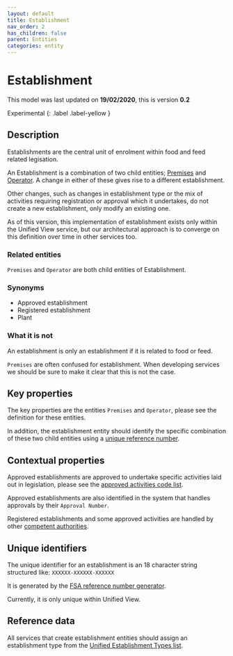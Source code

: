 ```yaml
---
layout: default
title: Establishment
nav_order: 2
has_children: false
parent: Entities
categories: entity
---
```


# Establishment
This model was last updated on **19/02/2020**, this is version **0.2**

Experimental
{: .label .label-yellow }

## Description
Establishments are the central unit of enrolment within food and feed related legisation.

An Establishment is a combination of two child entities; [Premises](/enterprise-data-models/entities/premises.md) and [Operator](/enterprise-data-models/entities/operator.md). A change in either of these gives rise to a different establishment.

Other changes, such as changes in establishment type or the mix of activities requiring registration or approval which it undertakes, do not create a new establishment, only modify an existing one.

As of this version, this implementation of establishment exists only within the Unified View service, but our architectural approach is to converge on this definition over time in other services too.

### Related entities
`Premises` and `Operator` are both child entities of Establishment.

### Synonyms
*   Approved establishment
*   Registered establishment
*   Plant

### What it is not
An establishment is only an establishment if it is related to food or feed.

`Premises` are often confused for establishment. When developing services we should be sure to make it clear that this is not the case.

## Key properties
The key properties are the entities `Premises` and `Operator`, please see the definition for these entities.

In addition, the establishment entity should identify the specific combination of these two child entities using a [unique reference number](#unique-identifiers).

## Contextual properties
Approved establishments are approved to undertake specific activities laid out in legislation, please see the [approved activities code list](https://data.food.gov.uk/codes/business/approved-food-establishments/_activities).

Approved establishments are also identified in the system that handles approvals by their `Approval Number`.

Registered establishments and some approved activities are handled by other [competent authorities](https://data.food.gov.uk/codes/reference-number/_authority).

## Unique identifiers
The unique identifier for an establishment is an 18 character string structured like: `XXXXXX-XXXXXX-XXXXXX`

It is generated by the [FSA reference number generator](https://github.com/FoodStandardsAgency/fsa-rn).

Currently, it is only unique within Unified View.

## Reference data
All services that create establishment entities should assign an establishment type from the [Unified Establishment Types list](https://data.food.gov.uk/codes/business/_unified-establishment-type).
